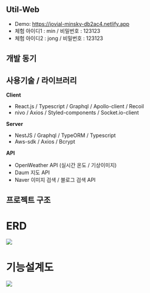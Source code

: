 ## **Util-Web**

- Demo: https://jovial-minsky-db2ac4.netlify.app
- 체험 아이디1 : min / 비밀번호 : 123123
- 체험 아이디2 : jong / 비밀번호 : 123123

## **개발 동기**

## **사용기술 / 라이브러리**

**Client**

- React.js / Typescript / Graphql / Apollo-client / Recoil
- nivo / Axios / Styled-components / Socket.io-client

**Server**

- NestJS / Graphql / TypeORM / Typescript
- Aws-sdk / Axios / Bcrypt

**API**

- OpenWeather API (실시간 온도 / 기상이미지)
- Daum 지도 API
- Naver 이미지 검색 / 블로그 검색 API

## **프로젝트 구조**

# **ERD**

<img src="https://user-images.githubusercontent.com/87972252/150096948-4231039d-444e-44c2-a5ce-bceb2484a639.png" width={80%}>

# **기능설계도**

<img src="https://user-images.githubusercontent.com/87972252/150099426-3d9a5c2e-6325-4966-8ac8-70ed4b99432e.png" width={80%}>

